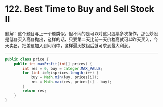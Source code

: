 # 122. Best Time to Buy and Sell Stock II

题解：这个题目与上一个题类似，但不同的是可以对这只股票多次操作，那么炒股是低价买入高价抛出，这样的话，只要第二天比前一天价格高就可以昨天买入，今天卖出，把差值加入到利润中，这样遍历数组后就可求到最大利润。

------

```java
public class price {
    public int maxProfit(int[] prices) {
        int res = 0, buy = Integer.MAX_VALUE;
        for (int i=0;i<prices.length;i++) {
            buy = Math.min(buy, prices[i]);
            res = Math.max(res, prices[i] - buy);
        }
        return res;
    }
}

```

